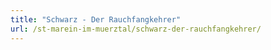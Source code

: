 ```yaml
---
title: "Schwarz - Der Rauchfangkehrer"
url: /st-marein-im-muerztal/schwarz-der-rauchfangkehrer/
---
```


